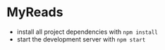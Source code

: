 # MyReads

* install all project dependencies with `npm install`
* start the development server with `npm start`
